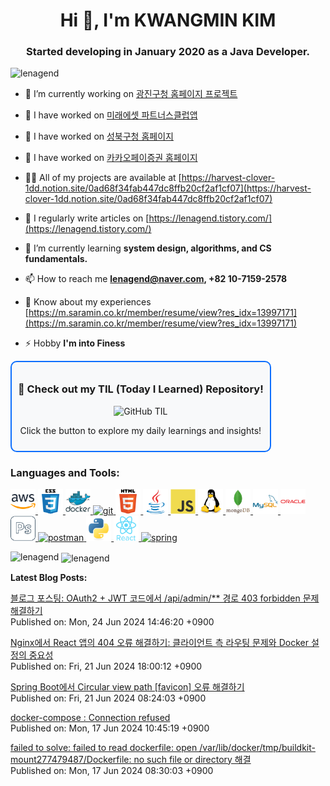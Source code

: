 <h1 align="center">Hi 👋, I'm KWANGMIN KIM</h1>
<h3 align="center">Started developing in January 2020 as a Java Developer.</h3>

<p align="left"> <img src="https://komarev.com/ghpvc/?username=lenagend&label=Profile%20views&color=0e75b6&style=flat" alt="lenagend" /> </p>

- 🔭 I’m currently working on [광진구청 홈페이지 프로젝트](https://www.gwangjin.go.kr/portal/main/main.do)

- 🔭 I have worked on [미래에셋 파트너스클럽앱](https://partnersclub.co.kr/)

- 🔭 I have worked on [성북구청 홈페이지](https://www.sb.go.kr/)

- 🔭 I have worked on [카카오페이증권 홈페이지](https://kakaopaysec.com/)

- 👨‍💻 All of my projects are available at [https://harvest-clover-1dd.notion.site/0ad68f34fab447dc8ffb20cf2af1cf07](https://harvest-clover-1dd.notion.site/0ad68f34fab447dc8ffb20cf2af1cf07)

- 📝 I regularly write articles on [https://lenagend.tistory.com/](https://lenagend.tistory.com/)

- 🌱 I’m currently learning **system design, algorithms, and CS fundamentals.**

- 📫 How to reach me **lenagend@naver.com, +82 10-7159-2578**

- 📄 Know about my experiences [https://m.saramin.co.kr/member/resume/view?res_idx=13997171](https://m.saramin.co.kr/member/resume/view?res_idx=13997171)

- ⚡ Hobby **I'm into Finess**

<div align="center" style="border: 2px solid #0d6efd; padding: 10px; border-radius: 10px; background-color: #f8f9fa; display: inline-block;">
  <h3>🚀 Check out my TIL (Today I Learned) Repository!</h3>
  <p>
    <a href="https://github.com/lenagend/TIL" style="text-decoration: none;">
      <img src="https://img.shields.io/badge/GitHub-TIL-blue?style=for-the-badge&logo=github" alt="GitHub TIL">
    </a>
  </p>
  <p>Click the button to explore my daily learnings and insights!</p>
</div>

<h3 align="left">Languages and Tools:</h3>
<p align="left"> <a href="https://aws.amazon.com" target="_blank" rel="noreferrer"> <img src="https://raw.githubusercontent.com/devicons/devicon/master/icons/amazonwebservices/amazonwebservices-original-wordmark.svg" alt="aws" width="40" height="40"/> </a> <a href="https://www.w3schools.com/css/" target="_blank" rel="noreferrer"> <img src="https://raw.githubusercontent.com/devicons/devicon/master/icons/css3/css3-original-wordmark.svg" alt="css3" width="40" height="40"/> </a> <a href="https://www.docker.com/" target="_blank" rel="noreferrer"> <img src="https://raw.githubusercontent.com/devicons/devicon/master/icons/docker/docker-original-wordmark.svg" alt="docker" width="40" height="40"/> </a> <a href="https://git-scm.com/" target="_blank" rel="noreferrer"> <img src="https://www.vectorlogo.zone/logos/git-scm/git-scm-icon.svg" alt="git" width="40" height="40"/> </a> <a href="https://www.w3.org/html/" target="_blank" rel="noreferrer"> <img src="https://raw.githubusercontent.com/devicons/devicon/master/icons/html5/html5-original-wordmark.svg" alt="html5" width="40" height="40"/> </a> <a href="https://www.java.com" target="_blank" rel="noreferrer"> <img src="https://raw.githubusercontent.com/devicons/devicon/master/icons/java/java-original.svg" alt="java" width="40" height="40"/> </a> <a href="https://developer.mozilla.org/en-US/docs/Web/JavaScript" target="_blank" rel="noreferrer"> <img src="https://raw.githubusercontent.com/devicons/devicon/master/icons/javascript/javascript-original.svg" alt="javascript" width="40" height="40"/> </a> <a href="https://www.linux.org/" target="_blank" rel="noreferrer"> <img src="https://raw.githubusercontent.com/devicons/devicon/master/icons/linux/linux-original.svg" alt="linux" width="40" height="40"/> </a> <a href="https://www.mongodb.com/" target="_blank" rel="noreferrer"> <img src="https://raw.githubusercontent.com/devicons/devicon/master/icons/mongodb/mongodb-original-wordmark.svg" alt="mongodb" width="40" height="40"/> </a> <a href="https://www.mysql.com/" target="_blank" rel="noreferrer"> <img src="https://raw.githubusercontent.com/devicons/devicon/master/icons/mysql/mysql-original-wordmark.svg" alt="mysql" width="40" height="40"/> </a> <a href="https://www.oracle.com/" target="_blank" rel="noreferrer"> <img src="https://raw.githubusercontent.com/devicons/devicon/master/icons/oracle/oracle-original.svg" alt="oracle" width="40" height="40"/> </a> <a href="https://www.photoshop.com/en" target="_blank" rel="noreferrer"> <img src="https://raw.githubusercontent.com/devicons/devicon/master/icons/photoshop/photoshop-line.svg" alt="photoshop" width="40" height="40"/> </a> <a href="https://postman.com" target="_blank" rel="noreferrer"> <img src="https://www.vectorlogo.zone/logos/getpostman/getpostman-icon.svg" alt="postman" width="40" height="40"/> </a> <a href="https://www.python.org" target="_blank" rel="noreferrer"> <img src="https://raw.githubusercontent.com/devicons/devicon/master/icons/python/python-original.svg" alt="python" width="40" height="40"/> </a> <a href="https://reactjs.org/" target="_blank" rel="noreferrer"> <img src="https://raw.githubusercontent.com/devicons/devicon/master/icons/react/react-original-wordmark.svg" alt="react" width="40" height="40"/> </a> <a href="https://spring.io/" target="_blank" rel="noreferrer"> <img src="https://www.vectorlogo.zone/logos/springio/springio-icon.svg" alt="spring" width="40" height="40"/> </a> </p>

<p><img align="left" src="https://github-readme-stats.vercel.app/api/top-langs?username=lenagend&show_icons=true&locale=en&layout=compact" alt="lenagend" /></p>

<p>&nbsp;<img align="center" src="https://github-readme-stats.vercel.app/api?username=lenagend&show_icons=true&locale=en" alt="lenagend" /></p>

<!--블로그시작--><p><strong>Latest Blog Posts:</strong></p><p><a href="https://lenagend.tistory.com/56">블로그 포스팅: OAuth2 + JWT 코드에서 /api/admin/** 경로 403 forbidden 문제 해결하기</a><br>Published on: Mon, 24 Jun 2024 14:46:20 +0900</p><p><a href="https://lenagend.tistory.com/55">Nginx에서 React 앱의 404 오류 해결하기: 클라이언트 측 라우팅 문제와 Docker 설정의 중요성</a><br>Published on: Fri, 21 Jun 2024 18:00:12 +0900</p><p><a href="https://lenagend.tistory.com/54">Spring Boot에서 Circular view path [favicon] 오류 해결하기</a><br>Published on: Fri, 21 Jun 2024 08:24:03 +0900</p><p><a href="https://lenagend.tistory.com/53">docker-compose : Connection refused</a><br>Published on: Mon, 17 Jun 2024 10:45:19 +0900</p><p><a href="https://lenagend.tistory.com/52">failed to solve: failed to read dockerfile: open /var/lib/docker/tmp/buildkit-mount277479487/Dockerfile: no such file or directory 해결</a><br>Published on: Mon, 17 Jun 2024 08:30:03 +0900</p><!--블로그끝-->
